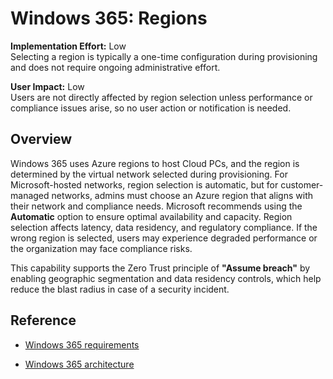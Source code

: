 # Windows 365: Regions

**Implementation Effort:** Low  
Selecting a region is typically a one-time configuration during provisioning and does not require ongoing administrative effort.

**User Impact:** Low  
Users are not directly affected by region selection unless performance or compliance issues arise, so no user action or notification is needed.

## Overview

Windows 365 uses Azure regions to host Cloud PCs, and the region is determined by the virtual network selected during provisioning. For Microsoft-hosted networks, region selection is automatic, but for customer-managed networks, admins must choose an Azure region that aligns with their network and compliance needs. Microsoft recommends using the **Automatic** option to ensure optimal availability and capacity. Region selection affects latency, data residency, and regulatory compliance. If the wrong region is selected, users may experience degraded performance or the organization may face compliance risks.

This capability supports the Zero Trust principle of **\"Assume breach\"** by enabling geographic segmentation and data residency controls, which help reduce the blast radius in case of a security incident.

## Reference

- [Windows 365 requirements](https://learn.microsoft.com/en-us/windows-365/enterprise/requirements)

- [Windows 365 architecture](https://learn.microsoft.com/en-us/windows-365/enterprise/architecture)

